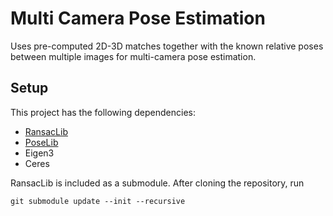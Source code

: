 # Multi Camera Pose Estimation
Uses pre-computed 2D-3D matches together with the known relative poses between multiple images for multi-camera pose estimation.

## Setup
This project has the following dependencies:
* [RansacLib](https://github.com/tsattler/RansacLib)
* [PoseLib](https://github.com/vlarsson/PoseLib)
* Eigen3
* Ceres

RansacLib is included as a submodule. After cloning the repository, run
```
git submodule update --init --recursive
```

